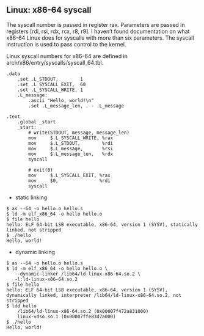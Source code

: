 
## Linux: x86-64 syscall

The syscall number is passed in register rax. Parameters are passed in registers [rdi, rsi, rdx, rcx, r8, r9]. I haven’t found documentation on what x86-64 Linux does for syscalls with more than six parameters. The syscall instruction is used to pass control to the kernel.

Linux syscall numbers for x86-64 are defined in arch/x86/entry/syscalls/syscall_64.tbl.

```
.data
    .set .L_STDOUT,        1
    .set .L_SYSCALL_EXIT,  60
    .set .L_SYSCALL_WRITE, 1
    .L_message:
        .ascii "Hello, world!\n"
        .set .L_message_len, . - .L_message

.text
    .global _start
    _start:
        # write(STDOUT, message, message_len)
        mov     $.L_SYSCALL_WRITE, %rax
        mov     $.L_STDOUT,        %rdi
        mov     $.L_message,       %rsi
        mov     $.L_message_len,   %rdx
        syscall

        # exit(0)
        mov     $.L_SYSCALL_EXIT, %rax
        mov     $0,               %rdi
        syscall
```

* static linking

```
$ as --64 -o hello.o hello.s
$ ld -m elf_x86_64 -o hello hello.o
$ file hello
hello: ELF 64-bit LSB executable, x86-64, version 1 (SYSV), statically linked, not stripped
$ ./hello
Hello, world!
```


* dynamic linking

```
$ as --64 -o hello.o hello.s
$ ld -m elf_x86_64 -o hello hello.o \
   --dynamic-linker /lib64/ld-linux-x86-64.so.2 \
   -l:ld-linux-x86-64.so.2
$ file hello
hello: ELF 64-bit LSB executable, x86-64, version 1 (SYSV), dynamically linked, interpreter /lib64/ld-linux-x86-64.so.2, not stripped
$ ldd hello
    /lib64/ld-linux-x86-64.so.2 (0x00007f472a831000)
    linux-vdso.so.1 (0x00007ffe83d7a000)
$ ./hello
Hello, world!
```

